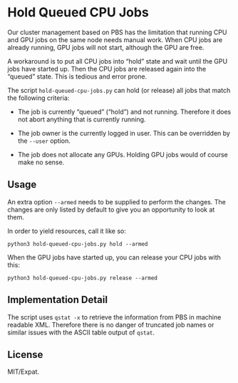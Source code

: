 # Hold Queued CPU Jobs

Our cluster management based on PBS has the limitation that running CPU and GPU
jobs on the same node needs manual work. When CPU jobs are already running, GPU
jobs will not start, although the GPU are free.

A workaround is to put all CPU jobs into “hold” state and wait until the GPU
jobs have started up. Then the CPU jobs are released again into the “queued”
state. This is tedious and error prone.

The script `hold-queued-cpu-jobs.py` can hold (or release) all jobs that match
the following criteria:

- The job is currently “queued” (“hold”) and not running. Therefore it does not
  abort anything that is currently running.

- The job owner is the currently logged in user. This can be overridden by the
  `--user` option.

- The job does not allocate any GPUs. Holding GPU jobs would of course make no
  sense.

## Usage

An extra option `--armed` needs to be supplied to perform the changes. The
changes are only listed by default to give you an opportunity to look at them.

In order to yield resources, call it like so:

    python3 hold-queued-cpu-jobs.py hold --armed

When the GPU jobs have started up, you can release your CPU jobs with this:

    python3 hold-queued-cpu-jobs.py release --armed

## Implementation Detail

The script uses `qstat -x` to retrieve the information from PBS in machine
readable XML. Therefore there is no danger of truncated job names or similar
issues with the ASCII table output of `qstat`.

## License

MIT/Expat.

<!-- vim: set spell tw=79 :-->
